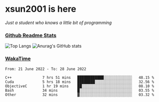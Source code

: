 # xsun2001 is here

*Just a student who knows a little bit of programming*

### [Github Readme Stats](https://github.com/anuraghazra/github-readme-stats)

![Top Langs](https://github-readme-stats.vercel.app/api/top-langs/?username=xsun2001&layout=compact&theme=radical) ![Anurag's GitHub stats](https://github-readme-stats.vercel.app/api?username=xsun2001&show_icons=true&theme=radical)

### [WakaTime](https://wakatime.com)

<!--START_SECTION:waka-->

```text
From: 21 June 2022 - To: 28 June 2022

C++              7 hrs 51 mins   ████████████░░░░░░░░░░░░░   48.15 %
Cuda             5 hrs 18 mins   ████████░░░░░░░░░░░░░░░░░   32.56 %
ObjectiveC       1 hr 19 mins    ██░░░░░░░░░░░░░░░░░░░░░░░   08.10 %
Bash             34 mins         █░░░░░░░░░░░░░░░░░░░░░░░░   03.55 %
Other            32 mins         ▓░░░░░░░░░░░░░░░░░░░░░░░░   03.32 %
```

<!--END_SECTION:waka-->
